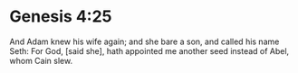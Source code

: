 # Genesis 4:25

And Adam knew his wife again; and she bare a son, and called his name Seth: For God, [said she], hath appointed me another seed instead of Abel, whom Cain slew.